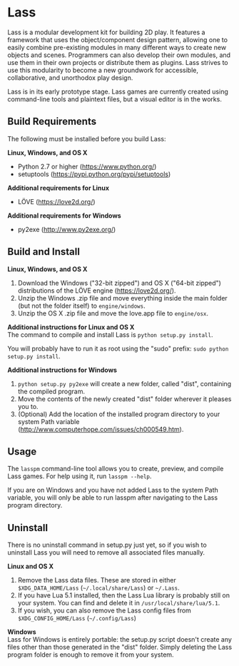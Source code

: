 Lass
====

Lass is a modular development kit for building 2D play. It features a framework that uses the object/component design pattern, allowing one to easily combine pre-existing modules in many different ways to create new objects and scenes. Programmers can also develop their own modules, and use them in their own projects or distribute them as plugins. Lass strives to use this modularity to become a new groundwork for accessible, collaborative, and unorthodox play design.

Lass is in its early prototype stage. Lass games are currently created using command-line tools and plaintext files, but a visual editor is in the works.

Build Requirements
------------------

The following must be installed before you build Lass:

**Linux, Windows, and OS X**  
* Python 2.7 or higher (https://www.python.org/)
* setuptools (https://pypi.python.org/pypi/setuptools)

**Additional requirements for Linux**  
* LÖVE (https://love2d.org/)

**Additional requirements for Windows**  
* py2exe (http://www.py2exe.org/)

Build and Install
-----------------

**Linux, Windows, and OS X**  
1. Download the Windows ("32-bit zipped") and OS X ("64-bit zipped") distributions of the LÖVE engine (https://love2d.org/).  
2. Unzip the Windows .zip file and move everything inside the main folder (but not the folder itself) to `engine/windows`.  
3. Unzip the OS X .zip file and move the love.app file to `engine/osx`.

**Additional instructions for Linux and OS X**  
The command to compile and install Lass is `python setup.py install`.

You will probably have to run it as root using the "sudo" prefix: `sudo python setup.py install`.

**Additional instructions for Windows**  
1. `python setup.py py2exe` will create a new folder, called "dist", containing the compiled program.  
2. Move the contents of the newly created "dist" folder wherever it pleases you to.  
3. (Optional) Add the location of the installed program directory to your system Path variable (http://www.computerhope.com/issues/ch000549.htm).

Usage
-----

The `lasspm` command-line tool allows you to create, preview, and compile Lass games. For help using it, run `lasspm --help`.

If you are on Windows and you have not added Lass to the system Path variable, you will only be able to run lasspm after navigating to the Lass program directory.

Uninstall
---------

There is no uninstall command in setup.py just yet, so if you wish to uninstall Lass you will need to remove all associated files manually.

**Linux and OS X**  
1. Remove the Lass data files. These are stored in either `$XDG_DATA_HOME/Lass` (`~/.local/share/Lass`) or `~/.Lass`.  
2. If you have Lua 5.1 installed, then the Lass Lua library is probably still on your system. You can find and delete it in `/usr/local/share/lua/5.1`.  
3. If you wish, you can also remove the Lass config files from `$XDG_CONFIG_HOME/Lass` (`~/.config/Lass`)

**Windows**  
Lass for Windows is entirely portable: the setup.py script doesn't create any files other than those generated in the "dist" folder. Simply deleting the Lass program folder is enough to remove it from your system.
